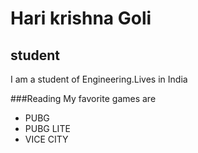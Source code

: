 # Hari krishna Goli

## student
I  am  a student of Engineering.Lives in India

###Reading
My favorite games are 

- PUBG
- PUBG LITE
- VICE CITY

